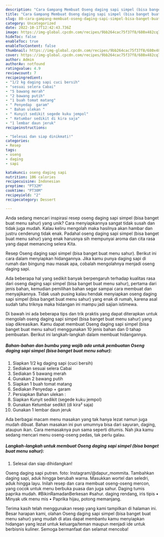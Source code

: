 ```yaml
---
description: "Cara Gampang Membuat Oseng daging sapi simpel (bisa banget buat menu sahur) yang Bisa Manjain Lidah"
title: "Cara Gampang Membuat Oseng daging sapi simpel (bisa banget buat menu sahur) yang Bisa Manjain Lidah"
slug: 80-cara-gampang-membuat-oseng-daging-sapi-simpel-bisa-banget-buat-menu-sahur-yang-bisa-manjain-lidah
category: Uncategorized
date: 2022-10-17T12:42:43.736Z
image: https://img-global.cpcdn.com/recipes/9bb264cac75f37f8/680x482cq70/oseng-daging-sapi-simpel-bisa-banget-buat-menu-sahur-foto-resep-utama.jpg
hideToc: false
enableToc: true
enableTocContent: false
thumbnail: https://img-global.cpcdn.com/recipes/9bb264cac75f37f8/680x482cq70/oseng-daging-sapi-simpel-bisa-banget-buat-menu-sahur-foto-resep-utama.jpg
cover: https://img-global.cpcdn.com/recipes/9bb264cac75f37f8/680x482cq70/oseng-daging-sapi-simpel-bisa-banget-buat-menu-sahur-foto-resep-utama.jpg
author: Admin
authorAv: notfound
ratingvalue: 4.9
reviewcount: 7
recipeingredient:
- "1/2 kg daging sapi cuci bersih"
- "sesuai selera Cabai"
- "5 bawang merah"
- "2 bawang putih"
- "1 buah tomat matang"
- " Penyedap  garam"
- " Bahan ulekan "
- " Kunyit sedikit segede kuku jempol"
- " Ketumbar sedikit di kira saja"
- "1 lembar daun jeruk"
recipeinstructions:

- "Selesai dan siap dinikmati!"
categories:
- Resep
tags:
- oseng
- daging
- sapi

katakunci: oseng daging sapi 
nutrition: 106 calories
recipecuisine: Indonesian
preptime: "PT32M"
cooktime: "PT30M"
recipeyield: "2"
recipecategory: Dessert

---
```





Anda sedang mencari inspirasi resep oseng daging sapi simpel (bisa banget buat menu sahur) yang unik? Cara menyiapkannya sangat tidak susah dan tidak juga mudah. Kalau keliru mengolah maka hasilnya akan hambar dan justru cenderung tidak enak. Padahal oseng daging sapi simpel (bisa banget buat menu sahur) yang enak harusnya sih mempunyai aroma dan cita rasa yang dapat memancing selera Kita.





Resep Oseng daging sapi simpel (bisa banget buat menu sahur). Berikut ini cara dalam menyiapkan hidangannya. Jika kamu punya daging sapi di rumah dan bingung mau masak apa, cobalah mengolahnya menjadi oseng daging sapi.

Ada beberapa hal yang sedikit banyak berpengaruh terhadap kualitas rasa dari oseng daging sapi simpel (bisa banget buat menu sahur), pertama dari jenis bahan, kemudian pemilihan bahan segar sampai cara membuat dan menyajikannya. Tidak usah pusing kalau hendak menyiapkan oseng daging sapi simpel (bisa banget buat menu sahur) yang enak di rumah, karena asal sudah tahu triknya maka hidangan ini mampu jadi sajian istimewa.






Di bawah ini ada beberapa tips dan trik praktis yang dapat diterapkan untuk mengolah oseng daging sapi simpel (bisa banget buat menu sahur) yang siap dikreasikan. Kamu dapat membuat Oseng daging sapi simpel (bisa banget buat menu sahur) menggunakan 10 jenis bahan dan 0 tahap pembuatan. Berikut ini langkah-langkah dalam membuat hidangannya.

<!--inarticleads1-->

##### Bahan-bahan dan bumbu yang wajib ada untuk pembuatan Oseng daging sapi simpel (bisa banget buat menu sahur):

1. Siapkan 1/2 kg daging sapi (cuci bersih)
1. Sediakan sesuai selera Cabai
1. Sediakan 5 bawang merah
1. Gunakan 2 bawang putih
1. Siapkan 1 buah tomat matang
1. Sediakan  Penyedap + garam
1. Persiapkan  Bahan ulekan :
1. Siapkan  Kunyit sedikit (segede kuku jempol)
1. Gunakan  Ketumbar sedikit (di kira² saja)
1. Gunakan 1 lembar daun jeruk


Ada berbagai macam menu masakan yang tak hanya lezat namun juga mudah dibuat. Bahan masakan ini pun umumnya bisa dari sayuran, daging, ataupun ikan. Cara memasaknya pun sama seperti ditumis. Nah jika kamu sedang mencari menu oseng-oseng pedas, tak perlu galau. 

<!--inarticleads2-->

##### Langkah-langkah untuk membuat Oseng daging sapi simpel (bisa banget buat menu sahur):


1. Selesai dan siap dihidangkan!

Oseng daging sapi putren. foto: Instagram/@dapur_mommita. Tambahkan daging sapi, aduk hingga berubah warna. Masukkan wortel dan seledri, aduk hingga layu. Inilah resep dan cara membuat oseng-oseng mercon, yang cocok untuk menu berbuka puasa dan juga sahur. Daging tumis paprika mudah. #BikinRamadanBerkesan #sahur. daging rendang, iris tipis • Minyak utk menu mis • Paprika hijau, potong memanjang. 

Terima kasih telah menggunakan resep yang kami tampilkan di halaman ini. Besar harapan kami, olahan Oseng daging sapi simpel (bisa banget buat menu sahur) yang mudah di atas dapat membantu kamu menyiapkan hidangan yang lezat untuk keluarga/teman maupun menjadi ide untuk berbisnis kuliner. Semoga bermanfaat dan selamat mencoba!
